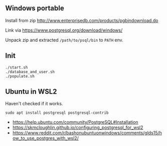 ## Windows portable

Install from zip http://www.enterprisedb.com/products/pgbindownload.do

Link via https://www.postgresql.org/download/windows/

Unpack zip and extracted `/path/to/psql/bin` to `PATH` env.

## Init

```shell
./start.sh
./database_and_user.sh
./populate.sh
```

## Ubuntu in WSL2

Haven't checked if it works.

`sudo apt install postgresql postgresql-contrib`

- https://help.ubuntu.com/community/PostgreSQL#Installation
- https://skmcloughlin.github.io/configuring_postgresql_for_wsl2
- https://www.reddit.com/r/bashonubuntuonwindows/comments/glds15/how_to_use_postgres_with_wsl2/
